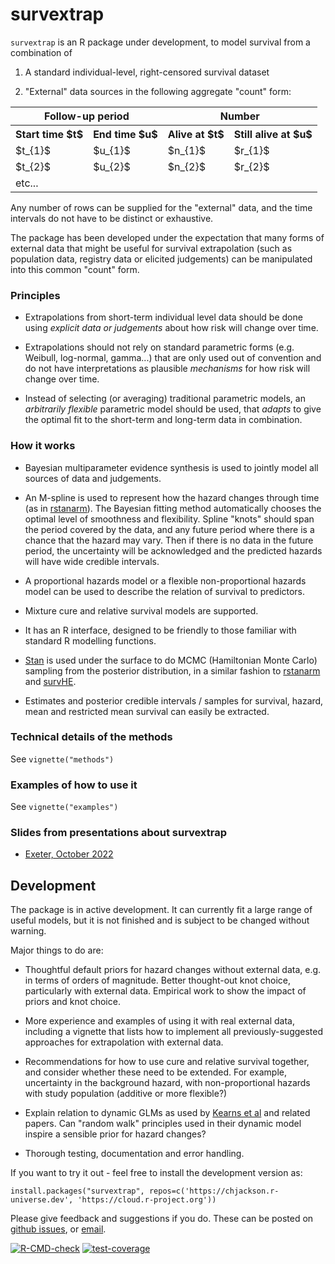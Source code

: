 # survextrap 

`survextrap` is an R package under development, to model survival from a combination of 

1. A standard individual-level, right-censored survival dataset

2. "External" data sources in the following aggregate "count" form:

<table> 
<tr>
<th colspan="2">Follow-up period </th>
<th colspan="2">Number</th>
</tr> 
<tr><th>Start time $t$</th><th>End time $u$</th><th>Alive at $t$</th><th>Still alive at $u$</th></tr>

<tr>
<td> $t_{1}$ </td>
<td> $u_{1}$ </td>
<td> $n_{1}$ </td>
<td> $r_{1}$ </td>
</tr>

<tr>
<td> $t_{2}$ </td>
<td> $u_{2}$ </td>
<td> $n_{2}$ </td>
<td> $r_{2}$ </td>
</tr>

<tr>
<td>etc...</td>
<td></td>
<td></td>
<td></td>

</tr>

</table>

Any number of rows can be supplied for the "external" data, and the time intervals do not have to be distinct or exhaustive. 

The package has been developed under the expectation that many forms of external data that might be useful for survival extrapolation (such as population data, registry data or elicited judgements) can be manipulated into this common "count" form.

### Principles

* Extrapolations from short-term individual level data should be done using _explicit data or judgements_ about how risk will change over time. 

* Extrapolations should not rely on standard parametric forms (e.g. Weibull, log-normal, gamma...) that are only used out of convention and do not have interpretations as plausible _mechanisms_ for how risk will change over time.

* Instead of selecting (or averaging) traditional parametric models, an _arbitrarily flexible_ parametric model should be used, that _adapts_ to give the optimal fit to the short-term and long-term data in combination.


### How it works 

* Bayesian multiparameter evidence synthesis is used to jointly model all sources of data and judgements.

* An M-spline is used to represent how the hazard changes through time (as in [rstanarm](https://arxiv.org/abs/2002.09633)).  The Bayesian fitting method automatically chooses the optimal level of smoothness and flexibility.  Spline "knots" should span the period covered by the data, and any future period where there is a chance that the hazard may vary.  Then if there is no data in the future period, the uncertainty will be acknowledged and the predicted hazards will have wide credible intervals.

* A proportional hazards model or a flexible non-proportional hazards model can be used to describe the relation of survival to predictors. 

* Mixture cure and relative survival models are supported.

* It has an R interface, designed to be friendly to those familiar with standard R modelling functions.

* [Stan](https://mc-stan.org/) is used under the surface to do MCMC (Hamiltonian Monte Carlo) sampling from the posterior distribution, in a similar fashion to [rstanarm](https://mc-stan.org/rstanarm/) and [survHE](https://CRAN.R-project.org/package=survHE). 

* Estimates and posterior credible intervals / samples for survival, hazard, mean and restricted mean survival can easily be extracted.


### Technical details of the methods

See `vignette("methods")`


### Examples of how to use it 

See `vignette("examples")`


### Slides from presentations about survextrap

* [Exeter, October 2022](https://chjackson.github.io/survextrap/cjackson_survextrap_exeter.pdf)


## Development 

The package is in active development.  It can currently fit a large range of useful models, but it is not finished and is subject to be changed without warning.

Major things to do are:

* Thoughtful default priors for hazard changes without external data, e.g. in terms of orders of magnitude.  Better thought-out knot choice, particularly with external data.  Empirical work to show the impact of priors and knot choice.

* More experience and examples of using it with real external data, including a vignette that lists how to implement all previously-suggested approaches for extrapolation with external data.

* Recommendations for how to use cure and relative survival together, and consider whether these need to be extended.  For example, uncertainty in the background hazard, with non-proportional hazards with study population (additive or more flexible?)

* Explain relation to dynamic GLMs as used by [Kearns et al](https://doi.org/10.1177%2F0272989X19873661) and related papers. Can "random walk" principles used in their dynamic model inspire a sensible prior for hazard changes?

* Thorough testing, documentation and error handling.

If you want to try it out - feel free to install the development version as: 

```{r}
install.packages("survextrap", repos=c('https://chjackson.r-universe.dev', 'https://cloud.r-project.org'))
```

Please give feedback and suggestions if you do.  These can be posted on [github issues](https://github.com/chjackson/survextrap/issues), or [email](mailto:chris.jackson@mrc-bsu.cam.ac.uk).

<!-- badges: start -->
[![R-CMD-check](https://github.com/chjackson/survextrap/actions/workflows/R-CMD-check.yaml/badge.svg)](https://github.com/chjackson/survextrap/actions/workflows/R-CMD-check.yaml)
[![test-coverage](https://github.com/chjackson/survextrap/actions/workflows/test-coverage.yaml/badge.svg)](https://app.codecov.io/gh/chjackson/survextrap)
<!-- badges: end -->
